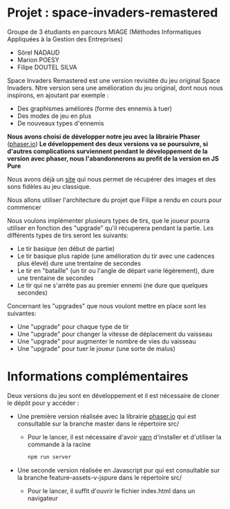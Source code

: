 ﻿# Projet : space-invaders-remastered

Groupe de 3 étudiants en parcours MIAGE (Méthodes Informatiques Appliquées à la Gestion des Entreprises)
- Sörel NADAUD
- Marion POESY
- Filipe DOUTEL SILVA

Space Invaders Remastered est une version revisitée du jeu original Space Invaders.
Ntre version sera une amélioration du jeu original, dont nous nous inspirons, en ajoutant par exemple :

- Des graphismes améliorés (forme des ennemis à tuer)
- Des modes de jeu en plus
- De nouveaux types d'ennemis

**Nous avons choisi de développer notre jeu avec la librairie Phaser** ([phaser.io](http://phaser.io/))
**Le développement des deux versions va se poursuivre, si d'autres complications surviennent pendant le développement de la version avec phaser, nous l'abandonnerons au profit de la version en JS Pure**

Nous avons déjà un [site](http://www.classicgaming.cc/classics/space-invaders/sounds) qui nous permet de récupérer des images et des sons fidèles au jeu classique.



Nous allons utiliser l'architecture du projet que Filipe a rendu en cours pour commencer

Nous voulons implémenter plusieurs types de tirs, que le joueur pourra utiliser en fonction des "upgrade" qu'il récuperera
pendant la partie. Les différents types de tirs seront les suivants:

- Le tir basique (en début de partie)
- Le tir basique plus rapide (une amélioration du tir avec une cadences plus élevé) dure une trentaine de secondes
- Le tir en "bataille" (un tir ou l'angle de départ varie légèrement), dure une trentaine de secondes
- Le tir qui ne s'arrête pas au premier ennemi (ne dure que quelques secondes)

Concernant les "upgrades" que nous voulont mettre en place sont les suivantes:

- Une "upgrade" pour chaque type de tir
- Une "upgrade" pour changer la vitesse de déplacement du vaisseau
- Une "upgrade" pour augmenter le nombre de vies du vaisseau
- Une "upgrade" pour tuer le joueur (une sorte de malus)



# Informations complémentaires

Deux versions du jeu sont en développement et il est nécessaire de cloner le dépôt pour y accéder :

- Une première version réalisée avec la librairie [phaser.io](http://phaser.io/) qui est consultable sur la branche master dans le répertoire src/

  - Pour le lancer, il est nécessaire d'avoir [yarn](https://yarnpkg.com/lang/fr/) d'installer et d'utiliser la commande à la racine

    ```javascript
    npm run server
    ```

- Une seconde version réalisée en Javascript pur qui est consultable sur la branche feature-assets-v-jspure dans le répertoire src/

  - Pour le lancer, il suffit d'ouvrir le fichier index.html dans un navigateur

